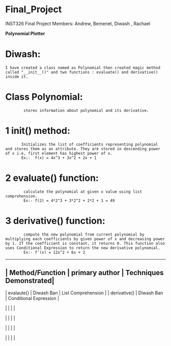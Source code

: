# Final_Project
INST326 Final Project
    Members: Andrew,  Bemenet, Diwash , Rachael

**Polynomial Plotter**

# Diwash:
    I have created a class named as Polynomial then created magic method called "__init__()" and two functions : evaluate() and derivative() inside it.

   # Class Polynomial:  
            stores information about polynomial and its derivative.
   # 1  __init__() method:
           Initializes the list of coefficients representing polynomial and stores them as an attribute. They are stored in descending power of x i.e, first element has highest power of x.                                                                      
           Ex:-  f(x) = 4x^3 + 3x^2 + 2x + 1
   # 2 evaluate() function: 
            calculate the polynomial at given x value using list comprehension.
            Ex:- f(2) = 4*2^3 + 3*2^2 + 2*2 + 1 = 49
  # 3 derivative() function: 
            compute the new polynomial from current polynomial by multiplying each coefficients by given power of x and decreasing power by 1. If the coefficient is constant, it returns 0. This function also uses Conditional Expression to return the new derivative polynomial.
            Ex:- f’(x) = 12x^2 + 6x + 2 








----------------------------------------------------------------------------
| **Method/Function**  | **primary author**   | **Techniques Demonstrated**|
----------------------------------------------------------------------------
|       evalaute()     |      Diwash Ban      |   List Comprehension       |
|       derivative()   |      Diwash Ban      |    Conditional Expression  |

|                      |                      |                            |

|                      |                      |                            |

|                      |                      |                            |

|                      |                      |                             |

